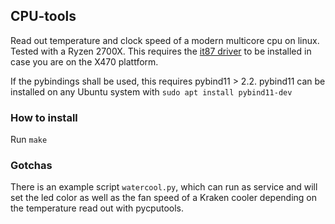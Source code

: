 ## CPU-tools

Read out temperature and clock speed of a modern multicore cpu on linux. Tested with a Ryzen 2700X.
This requires the [it87 driver](https://github.com/rpavlik/it87.git) to be installed in case you 
are on the X470 plattform.

If the pybindings shall be used, this requires pybind11 > 2.2. pybind11 can be installed on any Ubuntu system with 
`sudo apt install pybind11-dev`

### How to install

Run `make`

### Gotchas

There is an example script `watercool.py`, which can run as service and will set the led color
as well as the fan speed of a Kraken cooler depending on the temperature read out with pycputools.

